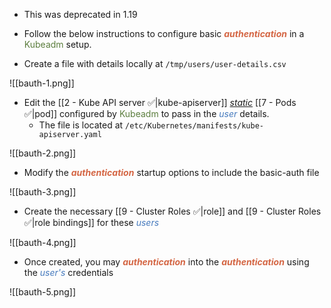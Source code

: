 - This was deprecated in 1.19

- Follow the below instructions to configure basic <b><i><span style="color:#d46644">authentication</span></i></b> in a <span style="color:#5c7e3e">Kubeadm</span> setup.

- Create a file with details locally at `/tmp/users/user-details.csv`

![[bauth-1.png]]

- Edit the [[2 - Kube API server ✅|kube-apiserver]] <u><i>static</i></u> [[7 - Pods ✅|pod]] configured by <span style="color:#5c7e3e">Kubeadm</span> to pass in the <i><span style="color:#477bbe">user</span></i> details.
	- The file is located at `/etc/Kubernetes/manifests/kube-apiserver.yaml`

![[bauth-2.png]]

- Modify the <b><i><span style="color:#d46644">authentication</span></i></b> startup options to include the basic-auth file

![[bauth-3.png]]

- Create the necessary [[9 - Cluster Roles ✅|role]] and [[9 - Cluster Roles ✅|role bindings]] for these <i><span style="color:#477bbe">users</span></i>

![[bauth-4.png]]

- Once created, you may <b><i><span style="color:#d46644">authentication</span></i></b> into the <b><i><span style="color:#d46644">authentication</span></i></b> using the <i><span style="color:#477bbe">user's</span></i> credentials

![[bauth-5.png]]
